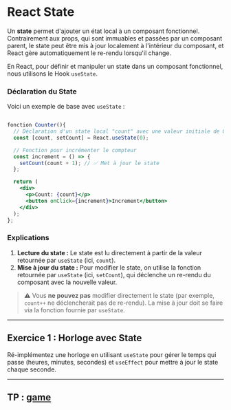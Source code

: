# React State

Un **state** permet d'ajouter un état local à un composant fonctionnel. Contrairement aux props, qui sont immuables et passées par un composant parent, le state peut être mis à jour localement à l'intérieur du composant, et React gère automatiquement le re-rendu lorsqu'il change.

En React, pour définir et manipuler un state dans un composant fonctionnel, nous utilisons le Hook `useState`.

### Déclaration du State

Voici un exemple de base avec `useState` :

```jsx

fonction Counter(){
  // Déclaration d'un state local "count" avec une valeur initiale de 0
  const [count, setCount] = React.useState(0);

  // Fonction pour incrémenter le compteur
  const increment = () => {
    setCount(count + 1); // ✅ Met à jour le state
  };

  return (
    <div>
      <p>Count: {count}</p>
      <button onClick={increment}>Increment</button>
    </div>
  );
};
```

### Explications

1. **Lecture du state :** Le state est lu directement à partir de la valeur retournée par `useState` (ici, `count`).
2. **Mise à jour du state :** Pour modifier le state, on utilise la fonction retournée par `useState` (ici, `setCount`), qui déclenche un re-rendu du composant avec la nouvelle valeur.

> ⚠️ Vous **ne pouvez pas** modifier directement le state (par exemple, `count++` ne déclencherait pas de re-rendu). La mise à jour doit se faire via la fonction fournie par `useState`.

---

## Exercice 1 : Horloge avec State

Ré-implémentez une horloge en utilisant `useState` pour gérer le temps qui passe (heures, minutes, secondes) et `useEffect` pour mettre à jour le state chaque seconde.


---
## TP : [game](./TP/01_game.md)

